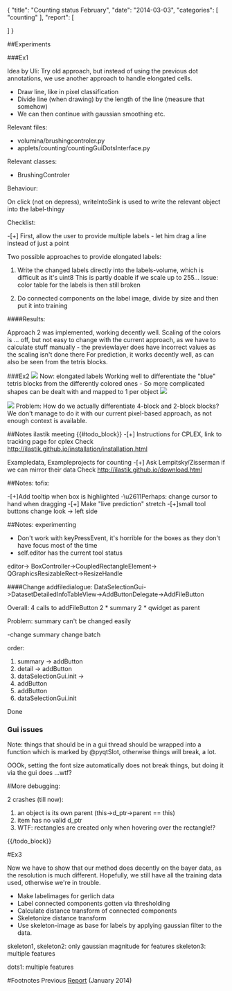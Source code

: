 {
  "title": "Counting status February",
  "date": "2014-03-03",
  "categories": [
    "counting"
  ],
  "report": [
    
  ]
}



##Experiments

###Ex1

Idea by Uli:
Try old approach, but instead of using the previous dot annotations, we use another approach to
handle elongated cells.

- Draw line, like in pixel classification
- Divide line (when drawing) by the length of the line (measure that somehow)
- We can then continue with gaussian smoothing etc.


Relevant files:

- volumina/brushingcontroler.py
- applets/counting/countingGuiDotsInterface.py

Relevant classes:

- BrushingControler

Behaviour:

On click (not on depress), writeIntoSink is used to write the relevant object into the label-thingy

Checklist:

-[+] First, allow the user to provide multiple labels - let him drag a line instead of just a point

Two possible approaches to provide elongated labels:

1. Write the changed labels directly into the labels-volume, which is difficult as it's uint8
This is partly doable if we scale up to 255... Issue: color table for the labels is then still
broken


2. Do connected components on the label image, divide by size and then put it into training

####Results:

Approach 2 was implemented, working decently well.
Scaling of the colors is ... off, but not easy to change with the current approach, as we have to
calculate stuff manually - the previewlayer does have incorrect values as the scaling isn't done
there
For prediction, it works decently well, as can also be seen from the tetris blocks.


###Ex2
![]({{urls.media}}/counting/results/february/tetrislabels.png)
Now: elongated labels
Working well to differentiate the "blue" tetris blocks from the differently colored ones - 
So more complicated shapes can be dealt with and mapped to 1 per object
![]({{urls.media}}/counting/results/february/tetrisprediction.png)

![]({{urls.media}}/counting/results/february/tetrisproblem.png)
Problem: How do we actually differentiate 4-block and 2-block blocks? We don't manage to do it with
our current pixel-based approach, as not enough context is available.


##Notes ilastik meeting 
{{#todo_block}}
-[+] Instructions for CPLEX, link to tracking page for cplex
Check http://ilastik.github.io/installation/installation.html

Exampledata, Exampleprojects for counting
-[+] Ask Lempitsky/Zisserman if we can mirror their data
Check http://ilastik.github.io/download.html

##Notes: tofix:

-[+]Add tooltip when box is highlighted
-\u2611Perhaps: change cursor to hand when dragging
-[+] Make "live prediction" stretch
-[+]small tool buttons change look -> left side

##Notes: experimenting

- Don't work with keyPressEvent, it's horrible for the boxes as they don't have focus most of the
 time
- self.editor has the current tool status


editor->  BoxController->CoupledRectangleElement-> QGraphicsResizableRect->ResizeHandle

####Change addfiledialogue:
DataSelectionGui->DatasetDetailedInfoTableView->AddButtonDelegate->AddFileButton

Overall: 4 calls to addFileButton
2 * summary
2 * qwidget as parent

Problem: summary can't be changed easily

-change summary
change batch


order: 
1. summary -> addButton
2. detail -> addButton
3. dataSelectionGui.init -> 
4. addButton
5. addButton
6. dataSelectionGui.init

Done

### Gui issues

Note: things that should be in a gui thread should be wrapped into a function which is marked by
@pyqtSlot, otherwise things will break, a lot.

OOOk, setting the font size automatically does not break things, but doing it via the gui does
...wtf?



#More debugging:

2 crashes (till now):

1. an object is its own parent (this->d_ptr->parent == this)
2. item has no valid d_ptr
3. WTF: rectangles are created only when hovering over the rectangle!?



{{/todo_block}}


#Ex3

Now we have to show that our method does decently on the bayer data, as the resolution is much
different.
Hopefully, we still have all the training data used, otherwise we're in trouble.


- Make labelimages for gerlich data
- Label connected components gotten via thresholding
- Calculate distance transform of connected components
- Skeletonize distance transform
- Use skeleton-image as base for labels by applying gaussian filter to the data.



skeleton1, skeleton2: only gaussian magnitude for features
skeleton3: multiple features

dots1: multiple features




#Footnotes
Previous [Report](/posts/ml/counting_status_january) (January 2014)
